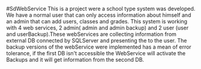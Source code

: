 #SdWebService
  This is a project were a school type system was developed.
  We have a normal user that can only access information about himself and an admin that can add users, classes and grades.
  This system is working with 4 web services, 2 admin( admin and admin backup) and 2 user (user and userBackup).These webServices are collecting information from external DB connected by SQLServer and presenting the to the user.
  The backup versions of the webService were implemented has a mean of error tolerance, if the first DB isn't accessible the WebService will activate the Backups and it will get information from the second DB.
